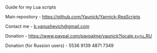 Guide for my Lua scripts

Main repository - https://github.com/Yaunick/Yannick-ReaScripts

Contact me - b.yanushevich@gmail.com

Donation - https://www.paypal.com/paypalme/yaunick?locale.x=ru_RU

Donation (for Russion users) - 5536 9139 4871 7349
